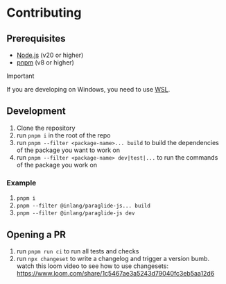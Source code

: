# Contributing

## Prerequisites

- [Node.js](https://nodejs.org/en/) (v20 or higher)
- [pnpm](https://pnpm.io/) (v8 or higher)

> [!IMPORTANT]  
> If you are developing on Windows, you need to use [WSL](https://en.wikipedia.org/wiki/Windows_Subsystem_for_Linux). 

## Development

1. Clone the repository
2. run `pnpm i` in the root of the repo
3. run `pnpm --filter <package-name>... build` to build the dependencies of the package you want to work on
4. run `pnpm --filter <package-name> dev|test|...` to run the commands of the package you work on
   
### Example
1. `pnpm i`
2. `pnpm --filter @inlang/paraglide-js... build`
3. `pnpm --filter @inlang/paraglide-js dev`

## Opening a PR

1. run `pnpm run ci` to run all tests and checks
2. run `npx changeset` to write a changelog and trigger a version bumb. watch this loom video to see how to use changesets: https://www.loom.com/share/1c5467ae3a5243d79040fc3eb5aa12d6

